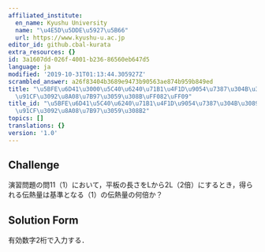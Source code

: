 ```yaml
---
affiliated_institute:
  en_name: Kyushu University
  name: "\u4E5D\u5DDE\u5927\u5B66"
  url: https://www.kyushu-u.ac.jp
editor_id: github.cbal-kurata
extra_resources: {}
id: 3a1607dd-026f-4001-b236-86560eb647d5
language: ja
modified: '2019-10-31T01:13:44.305927Z'
scrambled_answer: a26f83404b3689e9473b90563ae874b959b849ed
title: "\u5BFE\u6D41\u3000\u5C40\u6240\u71B1\u4F1D\u9054\u7387\u304B\u3089\u4F1D\u71B1\
  \u91CF\u3092\u8A08\u7B97\u3059\u308B\uFF082\uFF09"
title_id: "\u5BFE\u6D41\u5C40\u6240\u71B1\u4F1D\u9054\u7387\u304B\u3089\u4F1D\u71B1\
  \u91CF\u3092\u8A08\u7B97\u3059\u308B2"
topics: []
translations: {}
version: '1.0'
---
```


## Challenge
演習問題の問11（1）において，平板の長さをLから2L（2倍）にするとき，得られる伝熱量は基準となる（1）の伝熱量の何倍か？

## Solution Form
有効数字2桁で入力する．




